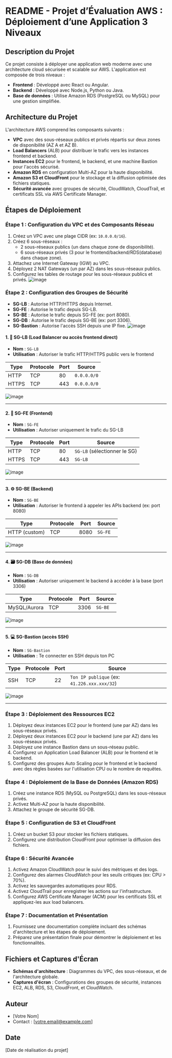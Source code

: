 # README - Projet d’Évaluation AWS : Déploiement d’une Application 3 Niveaux

## Description du Projet
Ce projet consiste à déployer une application web moderne avec une architecture cloud sécurisée et scalable sur AWS. L'application est composée de trois niveaux :
- **Frontend** : Développé avec React ou Angular.
- **Backend** : Développé avec Node.js, Python ou Java.
- **Base de données** : Utilise Amazon RDS (PostgreSQL ou MySQL) pour une gestion simplifiée.

## Architecture du Projet
L'architecture AWS comprend les composants suivants :
- **VPC** avec des sous-réseaux publics et privés répartis sur deux zones de disponibilité (AZ A et AZ B).
- **Load Balancers** (ALB) pour distribuer le trafic vers les instances frontend et backend.
- **Instances EC2** pour le frontend, le backend, et une machine Bastion pour l'accès sécurisé.
- **Amazon RDS** en configuration Multi-AZ pour la haute disponibilité.
- **Amazon S3 et CloudFront** pour le stockage et la diffusion optimisée des fichiers statiques.
- **Sécurité avancée** avec groupes de sécurité, CloudWatch, CloudTrail, et certificats SSL via AWS Certificate Manager.

## Étapes de Déploiement

### Étape 1 : Configuration du VPC et des Composants Réseau
1. Créez un VPC avec une plage CIDR (ex: `10.0.0.0/16`).
2. Créez 6 sous-réseaux :
   - 2 sous-réseaux publics (un dans chaque zone de disponibilité).
   - 6 sous-réseaux privés (3 pour le frontend/backend/RDS(database) dans chaque zone).
3. Attachez une Internet Gateway (IGW) au VPC.
4. Déployez 2 NAT Gateways (un par AZ) dans les sous-réseaux publics.
5. Configurez les tables de routage pour les sous-réseaux publics et privés.
![image](https://github.com/user-attachments/assets/0d348fc6-6493-4c71-8a69-31917fa9b1eb)


### Étape 2 : Configuration des Groupes de Sécurité

- **SG-LB** : Autorise HTTP/HTTPS depuis Internet.
- **SG-FE** : Autorise le trafic depuis SG-LB.
- **SG-BE** : Autorise le trafic depuis SG-FE (ex: port 8080).
- **SG-DB** : Autorise le trafic depuis SG-BE (ex: port 3306).
- **SG-Bastion** : Autorise l'accès SSH depuis une IP fixe.
![image](https://github.com/user-attachments/assets/85c9dca6-70c3-44c5-a5ea-c84ed443537e)


#### 1. 🔁 **SG-LB** (Load Balancer ou accès frontend direct)

* **Nom** : `SG-LB`
* **Utilisation** : Autoriser le trafic HTTP/HTTPS public vers le frontend

| Type  | Protocole | Port | Source      |
| ----- | --------- | ---- | ----------- |
| HTTP  | TCP       | 80   | `0.0.0.0/0` |
| HTTPS | TCP       | 443  | `0.0.0.0/0` |
![image](https://github.com/user-attachments/assets/d227c9e5-9b03-4cfd-b342-b67db7f8779f)

---

#### 2. 🎨 **SG-FE** (Frontend)

* **Nom** : `SG-FE`
* **Utilisation** : Autoriser uniquement le trafic du SG-LB

| Type  | Protocole | Port | Source                       |
| ----- | --------- | ---- | ---------------------------- |
| HTTP  | TCP       | 80   | `SG-LB` (sélectionner le SG) |
| HTTPS | TCP       | 443  | `SG-LB`                      |
![image](https://github.com/user-attachments/assets/726eafd9-e8c6-4930-9ff7-8d8ff628c9f9)

---

#### 3. ⚙️ **SG-BE** (Backend)

* **Nom** : `SG-BE`
* **Utilisation** : Autoriser le frontend à appeler les APIs backend (ex: port 8080)

| Type          | Protocole | Port | Source  |
| ------------- | --------- | ---- | ------- |
| HTTP (custom) | TCP       | 8080 | `SG-FE` |
![image](https://github.com/user-attachments/assets/ee197618-c332-4fc2-b960-a588eedd2835)

---

#### 4. 🗃️ **SG-DB** (Base de données)

* **Nom** : `SG-DB`
* **Utilisation** : Autoriser uniquement le backend à accéder à la base (port 3306)

| Type         | Protocole | Port | Source  |
| ------------ | --------- | ---- | ------- |
| MySQL/Aurora | TCP       | 3306 | `SG-BE` |
![image](https://github.com/user-attachments/assets/691b89c9-b639-40f0-b780-c22c0e03c4d1)

---

#### 5. 💻 **SG-Bastion** (accès SSH)

* **Nom** : `SG-Bastion`
* **Utilisation** : Te connecter en SSH depuis ton PC

| Type | Protocole | Port | Source                                      |
| ---- | --------- | ---- | ------------------------------------------- |
| SSH  | TCP       | 22   | `Ton IP publique` (ex: `41.226.xxx.xxx/32`) |
![image](https://github.com/user-attachments/assets/e8ab8fb8-eafa-490f-9a93-6eb20e0227f3)

---


### Étape 3 : Déploiement des Ressources EC2
1. Déployez deux instances EC2 pour le frontend (une par AZ) dans les sous-réseaux privés.
2. Déployez deux instances EC2 pour le backend (une par AZ) dans les sous-réseaux privés.
3. Déployez une instance Bastion dans un sous-réseau public.
4. Configurez un Application Load Balancer (ALB) pour le frontend et le backend.
5. Configurez des groupes Auto Scaling pour le frontend et le backend avec des règles basées sur l'utilisation CPU ou le nombre de requêtes.

### Étape 4 : Déploiement de la Base de Données (Amazon RDS)
1. Créez une instance RDS (MySQL ou PostgreSQL) dans les sous-réseaux privés.
2. Activez Multi-AZ pour la haute disponibilité.
3. Attachez le groupe de sécurité SG-DB.

### Étape 5 : Configuration de S3 et CloudFront
1. Créez un bucket S3 pour stocker les fichiers statiques.
2. Configurez une distribution CloudFront pour optimiser la diffusion des fichiers.

### Étape 6 : Sécurité Avancée
1. Activez Amazon CloudWatch pour le suivi des métriques et des logs.
2. Configurez des alarmes CloudWatch pour les seuils critiques (ex: CPU > 70%).
3. Activez les sauvegardes automatiques pour RDS.
4. Activez CloudTrail pour enregistrer les actions sur l'infrastructure.
5. Configurez AWS Certificate Manager (ACM) pour les certificats SSL et appliquez-les aux load balancers.

### Étape 7 : Documentation et Présentation
1. Fournissez une documentation complète incluant des schémas d'architecture et les étapes de déploiement.
2. Préparez une présentation finale pour démontrer le déploiement et les fonctionnalités.

## Fichiers et Captures d'Écran
- **Schémas d'architecture** : Diagrammes du VPC, des sous-réseaux, et de l'architecture globale.
- **Captures d'écran** : Configurations des groupes de sécurité, instances EC2, ALB, RDS, S3, CloudFront, et CloudWatch.

## Auteur
- [Votre Nom]
- Contact : [votre.email@example.com]

## Date
[Date de réalisation du projet]
